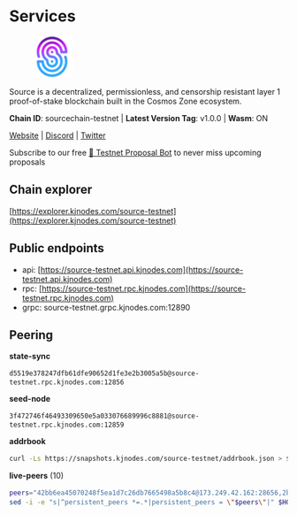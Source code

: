 # Services

<figure><img src="https://raw.githubusercontent.com/kj89/cosmos-images/main/logos/source.png" alt=""><figcaption></figcaption></figure>

Source is a decentralized, permissionless, and censorship resistant layer 1 proof-of-stake blockchain built in the Cosmos Zone ecosystem.

**Chain ID**: sourcechain-testnet | **Latest Version Tag**: v1.0.0 | **Wasm**: ON

[Website](https://www.sourceprotocol.io) | [Discord](https://discord.io/SourceProtocol) | [Twitter](https://www.twitter.com/sourceprotocol_)



Subscribe to our free [🤖 Testnet Proposal Bot](https://t.me/kjnodes_testnet_proposal_bot) to never miss upcoming proposals


## Chain explorer
[https://explorer.kjnodes.com/source-testnet](https://explorer.kjnodes.com/source-testnet)

## Public endpoints

* api: [https://source-testnet.api.kjnodes.com](https://source-testnet.api.kjnodes.com)
* rpc: [https://source-testnet.rpc.kjnodes.com](https://source-testnet.rpc.kjnodes.com)
* grpc: source-testnet.grpc.kjnodes.com:12890

## Peering

**state-sync**

```text
d5519e378247dfb61dfe90652d1fe3e2b3005a5b@source-testnet.rpc.kjnodes.com:12856
```

**seed-node**

```text
3f472746f46493309650e5a033076689996c8881@source-testnet.rpc.kjnodes.com:12859
```

**addrbook**
```bash
curl -Ls https://snapshots.kjnodes.com/source-testnet/addrbook.json > $HOME/.source/config/addrbook.json
```

**live-peers** (10)
```bash
peers="42bb6ea45070248f5ea1d7c26db7665498a5b8c4@173.249.42.162:28656,2b2f270bd3bd1d518d87ca057597348cd8582698@109.123.252.3:26656,7a288e8d085b5aad8d43b0c6e6dbb8498588c206@5.182.17.164:26656,da23ed57fc3d03b3864c309b589f2b5130a04a9f@65.109.111.204:28656,67958f716999fdc47fac777f0605a1911653ae86@65.109.48.181:30656,291a397d001fca8cf2991dfce8bc6f724d44295c@75.119.132.25:29656,d5519e378247dfb61dfe90652d1fe3e2b3005a5b@65.109.68.190:12856,5f94cf456803179361c44c213fbc95f4da1bc3af@38.242.146.255:26656,e225dac8c3407df8419fb01f4255d72212a3b6ee@194.233.80.252:26656,6aba831746663a3f1b4fbeb30f836ef442ec02da@46.17.250.108:46656"
sed -i -e "s|^persistent_peers *=.*|persistent_peers = \"$peers\"|" $HOME/.source/config/config.toml
```
